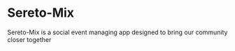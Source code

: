 # Sereto-Mix
Sereto-Mix is a social event managing app designed to bring our community closer together
